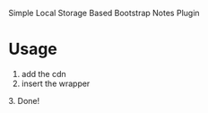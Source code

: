 Simple Local Storage Based Bootstrap Notes Plugin


# Usage

1. add the cdn
2. insert the wrapper
  <div id="an-notes">
    
  </div>
3. Done!